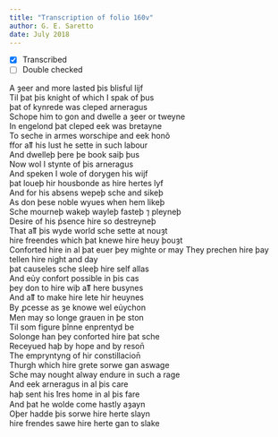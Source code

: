 ```yaml
---
title: "Transcription of folio 160v"
author: G. E. Saretto
date: July 2018
---
```


- [x] Transcribed
- [ ] Double checked

A ȝeer and more lasted þis blisful lijf  
Til þat þis knight of which I spak of þus  
þat of kynrede was cleped arneragus  
Schope him to gon and dwelle a ȝeer or tweyne  
In engelond þat cleped eek was bretayne  
To seche in armes worschipe and eek honõ  
ffor aỻ his lust he sette in such labour  
And dwelleþ þere þe book saiþ þus  
Now wol I stynte of þis arneragus  
And speken I wole of dorygen his wijf  
þat loueþ hir housbonde as hire hertes lyf  
And for his absens wepeþ sche and sikeþ  
As don þese noble wyues when hem likeþ  
Sche mourneþ wakeþ wayleþ fasteþ ⁊ pleyneþ  
Desire of his p̉sence hire so destreyneþ  
That aỻ þis wyde world sche sette at nouȝt  
hire freendes which þat knewe hire heuy þouȝt  
Conforted hire in al þat euer þey mighte or may
They prechen hire þay tellen hire night and day  
þat causeles sche sleeþ hire self allas  
And eủy confort possible in þis cas  
þey don to hire wiþ aỻ here busynes  
And aỻ to make hire lete hir heuynes  
By ꝓcesse as ȝe knowe wel eủychon  
Men may so longe grauen in þe ston  
Til som figure þ̉inne enprentyd be  
Solonge han þey conforted hire þat sche  
Receyued haþ by hope and by reson̄  
The empryntyng of hir constillacion̄  
Thurgh which hire grete sorwe gan aswage  
Sche may nought alway endure in such a rage  
And eek arneragus in al þis care  
haþ sent his ꝉres home in al þis fare  
And þat he wolde come hastly aȝayn  
Oþer hadde þis sorwe hire herte slayn  
hire frendes sawe hire herte gan to slake  
